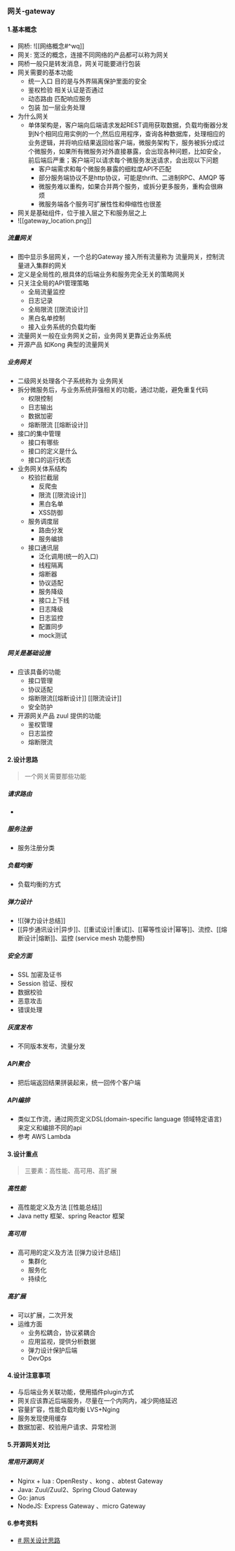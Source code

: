 ### 网关-gateway

#### 1.基本概念
- 网桥: ![[网络概念#^wq]]
- 网关: 宽泛的概念，连接不同网络的产品都可以称为网关
- 网桥一般只是转发消息，网关可能要进行包装
- 网关需要的基本功能
	- 统一入口    目的是与外界隔离保护里面的安全
	- 鉴权检验    相关认证是否通过  
	- 动态路由     匹配响应服务
	- 包装            加一层业务处理
- 为什么网关
	- 单体架构是，客户端向后端请求发起REST调用获取数据，负载均衡器分发到N个相同应用实例的一个,然后应用程序，查询各种数据库，处理相应的业务逻辑，并将响应结果返回给客户端，微服务架构下，服务被拆分成过个微服务，如果所有微服务对外直接暴露，会出现各种问题，比如安全，前后端后严重；客户端可以请求每个微服务发送请求，会出现以下问题
		- 客户端需求和每个微服务暴露的细粒度API不匹配
		- 部分服务端协议不是http协议，可能是thrift、二进制RPC、AMQP 等
		- 微服务难以重构，如果合并两个服务，或拆分更多服务，重构会很麻烦
		- 微服务端各个服务可扩展性性和伸缩性也很差
-  网关是基础组件，位于接入层之下和服务层之上
- ![[gateway_location.png]]
##### 流量网关
- 图中显示多层网关，一个总的Gateway 接入所有流量称为 流量网关，控制流量进入集群的网关
- 定义是全局性的,根具体的后端业务和服务完全无关的策略网关
- 只关注全局的API管理策略
	- 全局流量监控
	- 日志记录
	- 全局限流  [[限流设计]]
	- 黑白名单控制
	- 接入业务系统的负载均衡
- 流量网关一般在业务网关之前，业务网关更靠近业务系统
-  开源产品 如Kong 典型的流量网关

##### 业务网关
- 二级网关处理各个子系统称为 业务网关
- 拆分微服务后，与业务系统非强相关的功能，通过功能，避免重复代码
	- 权限控制
	- 日志输出
	- 数据加密
	- 熔断限流   [[熔断设计]]
- 接口的集中管理
	- 接口有哪些
	- 接口的定义是什么
	- 接口的运行状态
- 业务网关体系结构
	- 校验拦截层
		- 反爬虫
		- 限流 [[限流设计]]
		- 黑白名单
		- XSS防御  
	- 服务调度层
		- 路由分发
		- 服务编排
	- 接口通讯层	 
		- 泛化调用(统一的入口)
		- 线程隔离
		- 熔断器
		- 协议适配
		- 服务降级
		- 接口上下线
		- 日志降级
		- 日志监控
		- 配置同步
		- mock测试
##### 网关是基础设施
- 应该具备的功能
	-  接口管理
	- 协议适配
	- 熔断限流[[熔断设计]] [[限流设计]]
	- 安全防护
- 开源网关产品 zuul 提供的功能
	- 鉴权管理
	- 日志监控
	- 熔断限流


#### 2.设计思路
>  一个网关需要那些功能 
##### 请求路由
- 
##### 服务注册
- 服务注册分类

##### 负载均衡
- 负载均衡的方式

##### 弹力设计
- ![[弹力设计总结]]
- [[异步通讯设计|异步]]、[[重试设计|重试]]、[[幂等性设计|幂等]]、流控、[[熔断设计|熔断]]、监控 (service mesh  功能参照)

##### 安全方面
- SSL 加密及证书
- Session 验证、授权 
- 数据校验
- 恶意攻击
- 错误处理

##### 灰度发布
- 不同版本发布，流量分发

##### API聚合
- 把后端返回结果拼装起来，统一回传个客户端

##### API编排
- 类似工作流，通过网页定义DSL(domain-specific language 领域特定语言) 来定义和编排不同的api
- 参考 AWS Lambda

#### 3.设计重点
>  三要素：高性能、高可用、高扩展
##### 高性能
- 高性能定义及方法 [[性能总结]]
- Java netty 框架、spring Reactor 框架

##### 高可用
- 高可用的定义及方法 [[弹力设计总结]]
	- 集群化
	- 服务化
	- 持续化

##### 高扩展
- 可以扩展，二次开发
- 运维方面
	- 业务松耦合，协议紧耦合
	- 应用监视，提供分析数据
	- 弹力设计保护后端
	- DevOps

#### 4.设计注意事项
- 与后端业务关联功能，使用插件plugin方式
- 网关应该靠近后端服务，尽量在一个内网内，减少网络延迟
- 容量扩容，性能负载均衡 LVS+Nging
- 服务发现使用缓存
- 数据加密、校验用户请求、异常检测

#### 5.开源网关对比
##### 常用开源网关
- Nginx + lua :  OpenResty 、kong 、abtest Gateway
- Java: Zuul/Zuul2、Spring Cloud Gateway
- Go: janus
- NodeJS: Express Gateway 、micro Gateway


#### 6.参考资料
- [# 网关设计思路](https://www.cnblogs.com/Courage129/p/14446586.html)